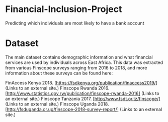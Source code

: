 # Financial-Inclusion-Project
Predicting which individuals are most likely to have a bank account
# Dataset
The main dataset contains demographic information and what financial services are used by individuals across East Africa. This data was extracted from various Finscope surveys ranging from 2016 to 2018, and more information about these surveys can be found here:

FinAccess Kenya 2018. [https://fsdkenya.org/publication/finaccess2019/] (Links to an external site.) Finscope Rwanda 2016. [http://www.statistics.gov.rw/publication/finscope-rwanda-2016] (Links to an external site.) Finscope Tanzania 2017. [http://www.fsdt.or.tz/finscope/] (Links to an external site.) Finscope Uganda 2018. [http://fsduganda.or.ug/finscope-2018-survey-report/] (Links to an external site.)
